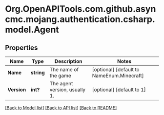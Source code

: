 # Org.OpenAPITools.com.github.asyncmc.mojang.authentication.csharp.model.Agent
## Properties

Name | Type | Description | Notes
------------ | ------------- | ------------- | -------------
**Name** | **string** | The name of the game | [optional] [default to NameEnum.Minecraft]
**Version** | **int?** | The agent version, usually 1. | [optional] [default to 1]

[[Back to Model list]](../README.md#documentation-for-models) [[Back to API list]](../README.md#documentation-for-api-endpoints) [[Back to README]](../README.md)

